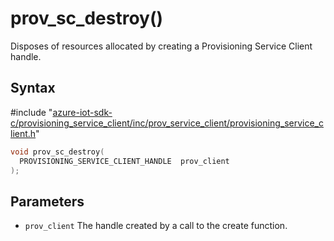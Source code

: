 # prov_sc_destroy()

Disposes of resources allocated by creating a Provisioning Service Client handle.

## Syntax

\#include "[azure-iot-sdk-c/provisioning_service_client/inc/prov_service_client/provisioning_service_client.h](../iot-c-ref-provisioning-service-client-h.md)"  
```C
void prov_sc_destroy(
  PROVISIONING_SERVICE_CLIENT_HANDLE  prov_client
);
```

## Parameters
* `prov_client` The handle created by a call to the create function.

